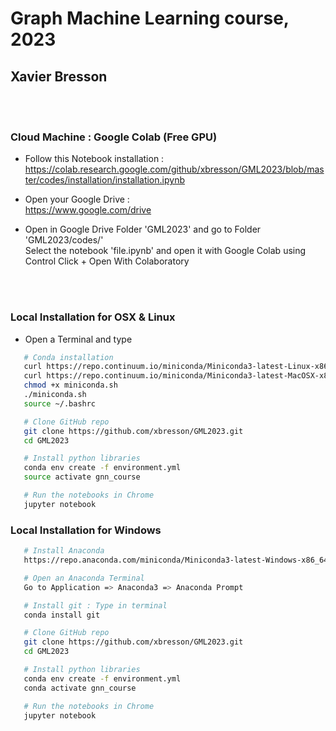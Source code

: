 # Graph Machine Learning course, 2023
## Xavier Bresson


<br><br> 


### Cloud Machine : Google Colab (Free GPU)

* Follow this Notebook installation :<br>
https://colab.research.google.com/github/xbresson/GML2023/blob/master/codes/installation/installation.ipynb

* Open your Google Drive :<br>
https://www.google.com/drive

* Open in Google Drive Folder 'GML2023' and go to Folder 'GML2023/codes/'<br>
Select the notebook 'file.ipynb' and open it with Google Colab using Control Click + Open With Colaboratory



<br><br>

### Local Installation for OSX & Linux

* Open a Terminal and type


```sh
   # Conda installation
   curl https://repo.continuum.io/miniconda/Miniconda3-latest-Linux-x86_64.sh -o miniconda.sh -J -L -k # Linux
   curl https://repo.continuum.io/miniconda/Miniconda3-latest-MacOSX-x86_64.sh -o miniconda.sh -J -L -k # OSX
   chmod +x miniconda.sh
   ./miniconda.sh
   source ~/.bashrc

   # Clone GitHub repo
   git clone https://github.com/xbresson/GML2023.git
   cd GML2023

   # Install python libraries
   conda env create -f environment.yml
   source activate gnn_course

   # Run the notebooks in Chrome
   jupyter notebook
   ```




### Local Installation for Windows 

```sh
   # Install Anaconda 
   https://repo.anaconda.com/miniconda/Miniconda3-latest-Windows-x86_64.exe

   # Open an Anaconda Terminal 
   Go to Application => Anaconda3 => Anaconda Prompt 

   # Install git : Type in terminal
   conda install git 

   # Clone GitHub repo
   git clone https://github.com/xbresson/GML2023.git
   cd GML2023

   # Install python libraries
   conda env create -f environment.yml
   conda activate gnn_course

   # Run the notebooks in Chrome
   jupyter notebook
   ```

   